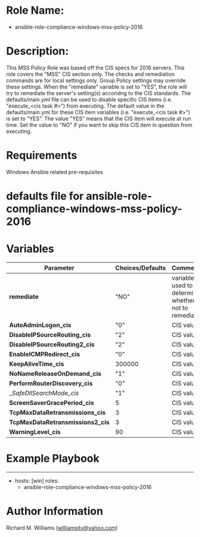 # Role Name:
- ansible-role-compliance-windows-mss-policy-2016

# Description:
This MSS Policy Role was based off the CIS specs for 2016 servers.   This role
covers the "MSS" CIS section only. The checks and remediation commands are for
local settings only. Group Policy settings may override these settings. When the
"remediate" variable is set to "YES", the role will try to remediate the
server's setting(s) accoridng to the CIS standards.  The defaults/main.yml file
can be used to disable specific CIS items (i.e. "execute_<cis task #>") from
executing. The default value in the defaults/main.yml for these CIS item
variables (i.e. "execute_<cis task #>") is set to "YES". The value "YES" means
that the CIS item will execute at run time. Set the value to "NO" if you want to
skip this CIS item in question from executing.

# Requirements
Windows Ansible related pre-requisites

# defaults file for ansible-role-compliance-windows-mss-policy-2016
# Variables

Parameter | Choices/Defaults|Comments
----------|-----------------|--------
__remediate__ |"NO"| variable used to determine whether or not to remediate
__AutoAdminLogon_cis__ |"0"| CIS value.
__DisableIPSourceRouting_cis__ |"2"| CIS value.
__DisableIPSourceRouting2_cis__ |"2"| CIS value.
__EnableICMPRedirect_cis__ |"0"| CIS value.
__KeepAliveTime_cis__ |300000| CIS value.
__NoNameReleaseOnDemand_cis__ |"1"| CIS value.
__PerformRouterDiscovery_cis__ |"0"| CIS value.
__SafeDllSearchMode_cis_ |"1"| CIS value.
__ScreenSaverGracePeriod_cis__ |5| CIS value.
__TcpMaxDataRetransmissions_cis__ |3| CIS value.
__TcpMaxDataRetransmissions2_cis__|3| CIS value.
__WarningLevel_cis__ |90| CIS value.



# Example Playbook
---
 - hosts: [win]
   roles:
   - ansible-role-compliance-windows-mss-policy-2016


# Author Information
Richard M. Williams (williamsitv@yahoo.com)
